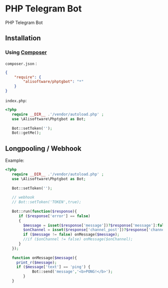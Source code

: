 # PHP Telegram Bot

PHP Telegram Bot

## Installation

### Using [Composer](https://getcomposer.org)

`composer.json` :

```json
{
    "require": {
        "alisoftware/phptgbot": "*"
    }
}
```

`index.php`:

```php
<?php
   require __DIR__ .'/vendor/autoload.php' ;
   use \Alisoftware\Phptgbot as Bot;
   
   Bot::setToken(''); 
   Bot::getMe();
```

## Longpooling / Webhook

Example:

```php
<?php
   require __DIR__ .'/vendor/autoload.php' ;
   use \Alisoftware\Phptgbot as Bot;
   
   Bot::setToken(''); 
   
   // webhook
   // Bot::setToken('TOKEN',true); 
   
   Bot::run(function($response){
      if ($response['error'] == false) 
      {
        $message = isset($response['message'])?$response['message']:false;
        $onChannel = isset($response['channel_post'])?$response['channel_post']:false;
        if ($message != false) onMessage($message);
        //if ($onChannel != false) onMessage($onChannel);
      }   
   });
   
   function onMessage($message){
     print_r($message);
     if ($message['text'] == 'ping') {
            Bot::send('message','<b>PONG!</b>');
        }
   }
```



